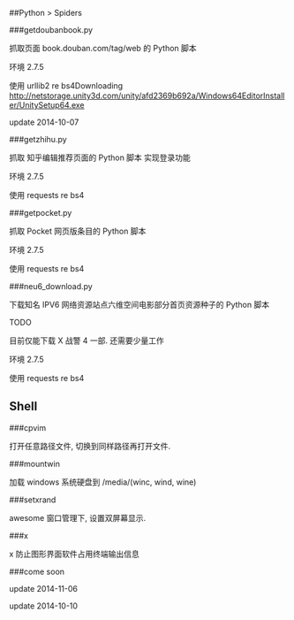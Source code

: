 ##Python > Spiders

###getdoubanbook.py

抓取页面 book.douban.com/tag/web 的 Python 脚本

环境 2.7.5 

使用 urllib2 re bs4Downloading http://netstorage.unity3d.com/unity/afd2369b692a/Windows64EditorInstaller/UnitySetup64.exe



update 2014-10-07

###getzhihu.py

抓取 知乎编辑推荐页面的 Python 脚本 实现登录功能

环境 2.7.5

使用 requests re bs4

###getpocket.py

抓取 Pocket 网页版条目的 Python 脚本

环境 2.7.5

使用 requests re bs4

###neu6_download.py

下载知名 IPV6 网络资源站点六维空间电影部分首页资源种子的 Python 脚本

TODO

目前仅能下载 X 战警 4 一部. 还需要少量工作

环境 2.7.5

使用 requests re bs4

## Shell

###cpvim

打开任意路径文件, 切换到同样路径再打开文件.

###mountwin

加载 windows 系统硬盘到 /media/\(winc, wind, wine\)

###setxrand

awesome 窗口管理下, 设置双屏幕显示.

###x

x <gui soft> 防止图形界面软件占用终端输出信息

###come soon

update 2014-11-06

update 2014-10-10
